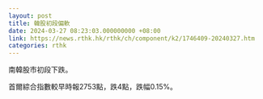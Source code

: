```yaml
---
layout: post
title: 韓股初段偏軟
date: 2024-03-27 08:23:03.000000000 +08:00
link: https://news.rthk.hk/rthk/ch/component/k2/1746409-20240327.htm
categories: rthk
---
```


南韓股市初段下跌。

首爾綜合指數較早時報2753點，跌4點，跌幅0.15%。
